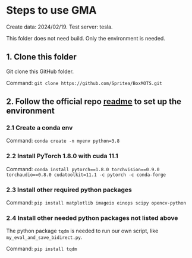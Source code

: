 # Steps to use GMA
Create data: 2024/02/19. Test server: tesla.

This folder does not need build. Only the environment is needed.
## 1. Clone this folder
Git clone this GitHub folder.

Command: `git clone https://github.com/Spritea/BoxMOTS.git`

## 2. Follow the official repo [readme](https://github.com/Spritea/GMA?tab=readme-ov-file#environments) to set up the environment

### 2.1 Create a conda env
Command: `conda create -n myenv python=3.8`

### 2.2 Install PyTorch 1.8.0 with cuda 11.1
Command: `conda install pytorch==1.8.0 torchvision==0.9.0 torchaudio==0.8.0 cudatoolkit=11.1 -c pytorch -c conda-forge`

### 2.3 Install other required python packages
Command: `pip install matplotlib imageio einops scipy opencv-python`

### 2.4 Install other needed python packages not listed above
The python package `tqdm` is needed to run our own script, like `my_eval_and_save_bidirect.py`.

Command: `pip install tqdm`